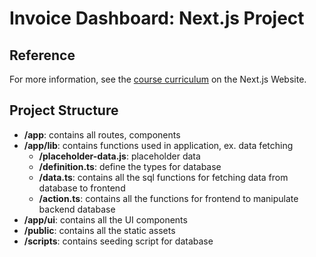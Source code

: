 # Invoice Dashboard: Next.js Project

## Reference
For more information, see the [course curriculum](https://nextjs.org/learn) on the Next.js Website.

## Project Structure
- **/app**: contains all routes, components </br>
- **/app/lib**: contains functions used in application, ex. data fetching </br>
  - **/placeholder-data.js**: placeholder data </br>
  - **/definition.ts**: define the types for database </br>
  - **/data.ts**: contains all the sql functions for fetching data from database to frontend </br>
  - **/action.ts**: contains all the functions for frontend to manipulate backend database </br>
- **/app/ui**: contains all the UI components </br>
- **/public**: contains all the static assets </br>
- **/scripts**: contains seeding script for database
